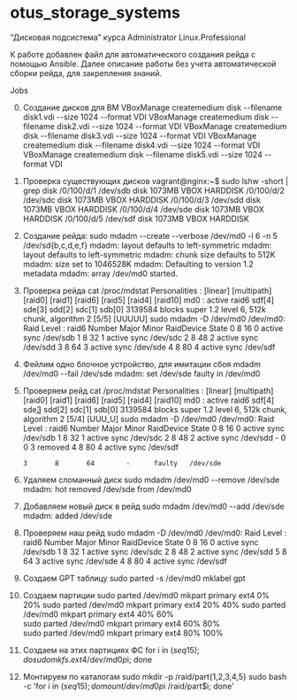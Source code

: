# otus_storage_systems
“Дисковая подсистема” курса Administrator Linux.Professional

К работе добавлен файл для автоматического создания рейда с помощью Ansible.
Далее описание работы без учета автоматической сборки рейда, для закрепления знаний. 

Jobs

0. Создание дисков для ВМ
VBoxManage createmedium disk --filename disk1.vdi --size 1024 --format VDI
VBoxManage createmedium disk --filename disk2.vdi --size 1024 --format VDI
VBoxManage createmedium disk --filename disk3.vdi --size 1024 --format VDI
VBoxManage createmedium disk --filename disk4.vdi --size 1024 --format VDI
VBoxManage createmedium disk --filename disk5.vdi --size 1024 --format VDI


1. Проверка существующих дисков
vagrant@nginx:~$ sudo lshw -short | grep disk
/0/100/d/1    /dev/sdb   disk       1073MB VBOX HARDDISK
/0/100/d/2    /dev/sdc   disk       1073MB VBOX HARDDISK
/0/100/d/3    /dev/sdd   disk       1073MB VBOX HARDDISK
/0/100/d/4    /dev/sde   disk       1073MB VBOX HARDDISK
/0/100/d/5    /dev/sdf   disk       1073MB VBOX HARDDISK

2. Создание рейда:
sudo mdadm --create --verbose /dev/md0 -l 6 -n 5 /dev/sd{b,c,d,e,f}
mdadm: layout defaults to left-symmetric
mdadm: layout defaults to left-symmetric
mdadm: chunk size defaults to 512K
mdadm: size set to 1046528K
mdadm: Defaulting to version 1.2 metadata
mdadm: array /dev/md0 started.

3. Проверка рейда
cat /proc/mdstat
Personalities : [linear] [multipath] [raid0] [raid1] [raid6] [raid5] [raid4] [raid10] 
md0 : active raid6 sdf[4] sde[3] sdd[2] sdc[1] sdb[0]
      3139584 blocks super 1.2 level 6, 512k chunk, algorithm 2 [5/5] [UUUUU]
sudo mdadm -D /dev/md0
/dev/md0:
        Raid Level : raid6
    Number   Major   Minor   RaidDevice State
       0       8       16        0      active sync   /dev/sdb
       1       8       32        1      active sync   /dev/sdc
       2       8       48        2      active sync   /dev/sdd
       3       8       64        3      active sync   /dev/sde
       4       8       80        4      active sync   /dev/sdf
4. Фейлим одно блочное устройство, для имитации сбоя
mdadm /dev/md0 --fail /dev/sde
mdadm: set /dev/sde faulty in /dev/md0
5. Проверяем рейд
cat /proc/mdstat
Personalities : [linear] [multipath] [raid0] [raid1] [raid6] [raid5] [raid4] [raid10] 
md0 : active raid6 sdf[4] sde[3](F) sdd[2] sdc[1] sdb[0]
      3139584 blocks super 1.2 level 6, 512k chunk, algorithm 2 [5/4] [UUU_U]
sudo mdadm -D /dev/md0
/dev/md0:
        Raid Level : raid6
    Number   Major   Minor   RaidDevice State
       0       8       16        0      active sync   /dev/sdb
       1       8       32        1      active sync   /dev/sdc
       2       8       48        2      active sync   /dev/sdd
       -       0        0        3      removed
       4       8       80        4      active sync   /dev/sdf

       3       8       64        -      faulty   /dev/sde
6. Удаляем сломанный диск
sudo mdadm /dev/md0 --remove /dev/sde
mdadm: hot removed /dev/sde from /dev/md0
7. Добавляем новый диск в рейд
sudo mdadm /dev/md0 --add /dev/sde
mdadm: added /dev/sde
8. Проверяем наш рейд
sudo mdadm -D /dev/md0
/dev/md0:
        Raid Level : raid6
    Number   Major   Minor   RaidDevice State
       0       8       16        0      active sync   /dev/sdb
       1       8       32        1      active sync   /dev/sdc
       2       8       48        2      active sync   /dev/sdd
       5       8       64        3      active sync   /dev/sde
       4       8       80        4      active sync   /dev/sdf
9. Создаем GPT таблицу
sudo parted -s /dev/md0 mklabel gpt
10. Создаем партиции 
sudo parted /dev/md0 mkpart primary ext4 0% 20%
sudo parted /dev/md0 mkpart primary ext4 20% 40%
sudo parted /dev/md0 mkpart primary ext4 40% 60%        
sudo parted /dev/md0 mkpart primary ext4 60% 80%        
sudo parted /dev/md0 mkpart primary ext4 80% 100%       
11. Создаем на этих партициях ФС
for i in $(seq 1 5); do sudo mkfs.ext4 /dev/md0p$i; done
12. Монтируем по каталогам
sudo mkdir -p /raid/part{1,2,3,4,5}
sudo bash -c 'for i in $(seq 1 5); do mount /dev/md0p$i /raid/part$i; done'
















